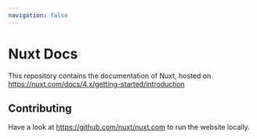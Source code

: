 ```yaml
---
navigation: false
---
```


# Nuxt Docs

This repository contains the documentation of Nuxt, hosted on <https://nuxt.com/docs/4.x/getting-started/introduction>

## Contributing

Have a look at <https://github.com/nuxt/nuxt.com> to run the website locally.
